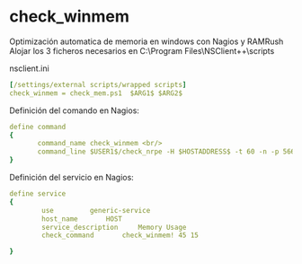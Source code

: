 # check_winmem
Optimización automatica de memoria en windows con Nagios y RAMRush <br/>
Alojar los 3 ficheros necesarios en C:\Program Files\NSClient++\scripts <br/>

nsclient.ini <br/>
```yaml
[/settings/external scripts/wrapped scripts]
check_winmem = check_mem.ps1  $ARG1$ $ARG2$ 
```

Definición del comando en Nagios:
```yaml
define command 
{
       command_name	check_winmem <br/>
       command_line	$USER1$/check_nrpe -H $HOSTADDRESS$ -t 60 -n -p 5666 -c check_winmem -a $ARG1$ $ARG2$ 
}
```

Definición del servicio en Nagios:<br/>
```yaml
define service
{
        use			generic-service
        host_name		HOST
        service_description     Memory Usage
        check_command		check_winmem! 45 15

}
```

